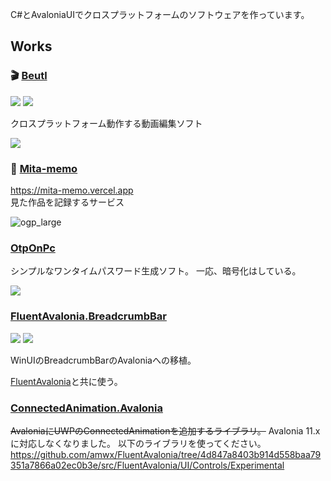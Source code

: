 C#とAvaloniaUIでクロスプラットフォームのソフトウェアを作っています。

## Works
### 🎬 [Beutl](https://github.com/b-editor/beutl)

![](https://img.shields.io/github/stars/b-editor/beutl)
![](https://img.shields.io/github/downloads/b-editor/beutl/total)

クロスプラットフォーム動作する動画編集ソフト

![](https://raw.github.com/b-editor/beutl/main/assets/screenshots/screenshot-light-dark.png)

### 📝 [Mita-memo](https://github.com/indigo-san/mita-memo)

https://mita-memo.vercel.app  
見た作品を記録するサービス

![ogp_large](https://github.com/indigo-san/indigo-san/assets/66758394/108d36bc-ba9f-4370-942d-0c960e4ec7b1)


### [OtpOnPc](https://github.com/indigo-san/OtpOnPc)
シンプルなワンタイムパスワード生成ソフト。
一応、暗号化はしている。

![](https://user-images.githubusercontent.com/66758394/225217886-7e847bc9-837f-4cb5-a1ad-4011a2ef1b14.gif)

### [FluentAvalonia.BreadcrumbBar](https://github.com/indigo-san/FluentAvalonia.BreadcrumbBar)

![](https://img.shields.io/github/stars/indigo-san/FluentAvalonia.BreadcrumbBar)
![](https://img.shields.io/nuget/dt/FluentAvalonia.BreadcrumbBar?label=nuget-downloads)

WinUIのBreadcrumbBarのAvaloniaへの移植。

[FluentAvalonia](https://github.com/amwx/FluentAvalonia)と共に使う。

### [ConnectedAnimation.Avalonia](https://github.com/indigo-san/ConnectedAnimation.Avalonia)
~~AvaloniaにUWPのConnectedAnimationを追加するライブラリ。~~
Avalonia 11.x に対応しなくなりました。
以下のライブラリを使ってください。
https://github.com/amwx/FluentAvalonia/tree/4d847a8403b914d558baa79351a7866a02ec0b3e/src/FluentAvalonia/UI/Controls/Experimental
